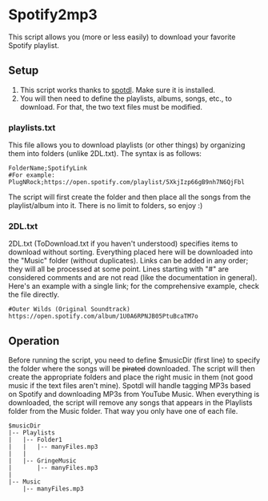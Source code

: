 # Spotify2mp3

This script allows you (more or less easily) to download your favorite Spotify playlist.

## Setup

1. This script works thanks to [spotdl](https://github.com/spotDL/spotify-downloader). Make sure it is installed.
2. You will then need to define the playlists, albums, songs, etc., to download. For that, the two text files must be modified.

### playlists.txt

This file allows you to download playlists (or other things) by organizing them into folders (unlike 2DL.txt). The syntax is as follows:

```
FolderName;SpotifyLink
#For example:
PlugNRock;https://open.spotify.com/playlist/5XkjIzp66gB9nh7N6QjFbl
```
The script will first create the folder and then place all the songs from the playlist/album into it. There is no limit to folders, so enjoy :)

### 2DL.txt

2DL.txt (ToDownload.txt if you haven't understood) specifies items to download without sorting. Everything placed here will be downloaded into the "Music" folder (without duplicates). Links can be added in any order; they will all be processed at some point. Lines starting with "#" are considered comments and are not read (like the documentation in general). Here's an example with a single link; for the comprehensive example, check the file directly.
```
#Outer Wilds (Original Soundtrack)
https://open.spotify.com/album/1U0A6RPNJB05PtuBcaTM7o
```

## Operation

Before running the script, you need to define $musicDir (first line) to specify the folder where the songs will be ~~pirated~~ downloaded. The script will then create the appropriate folders and place the right music in them (not good music if the text files aren't mine). Spotdl will handle tagging MP3s based on Spotify and downloading MP3s from YouTube Music.
When everything is downloaded, the script will remove any songs that appears in the Playlists folder from the Music folder. That way you only have one of each file. 
```
$musicDir
|-- Playlists
|   |-- Folder1
|   |   |-- manyFiles.mp3
|   |
|   |-- GringeMusic
|       |-- manyFiles.mp3
|
|-- Music
    |-- manyFiles.mp3
```

